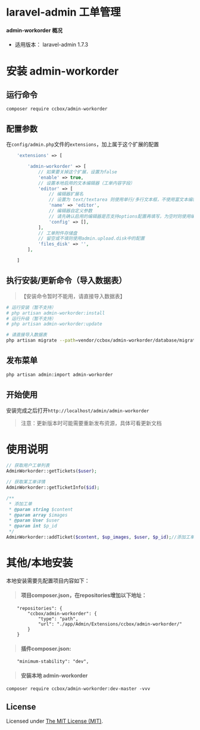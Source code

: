 laravel-admin 工单管理
======

#### admin-workorder 概况

- 适用版本： laravel-admin 1.7.3

# 安装 admin-workorder

## 运行命令

```
composer require ccbox/admin-workorder
```

## 配置参数

在`config/admin.php`文件的`extensions`，加上属于这个扩展的配置
```php
    'extensions' => [

        'admin-workorder' => [
            // 如果要关掉这个扩展，设置为false
            'enable' => true,
            // 设置本地启用的文本编辑器（工单内容字段）
            'editor' => [
                // 编辑器扩展名
                // 设置为 text/textarea 则使用单行/多行文本框，不使用富文本编辑器
                'name' => 'editor',
                // 编辑器自定义参数
                // 请先确认启用的编辑器是否支持options配置再填写，为空时则使用编辑器的默认配置
                'config' => [],
            ],
            // 工单附件存储盘
            // 留空或不填则使用admin.upload.disk中的配置
            'files_disk' => '',
        ],

    ]
```

## 执行安装/更新命令（导入数据表）
> 【安装命令暂时不能用，请直接导入数据表】
```bash
# 运行安装（暂不支持）
# php artisan admin-workorder:install
# 运行升级（暂不支持）
# php artisan admin-workorder:update

# 请直接导入数据表
php artisan migrate --path=vendor/ccbox/admin-workorder/database/migrations
```

## 发布菜单
```bash
php artisan admin:import admin-workorder
```

## 开始使用

安装完成之后打开`http://localhost/admin/admin-workorder`

> 注意：更新版本时可能需要重新发布资源，具体可看更新文档

# 使用说明

```php
// 获取用户工单列表
AdminWorkorder::getTickets($user);

// 获取某工单详情
AdminWorkorder::getTicketInfo($id);

/**
 * 添加工单
 * @param string $content
 * @param array $images
 * @param User $user
 * @param int $p_id
 */
AdminWorkorder::addTicket($content, $up_images, $user, $p_id);//添加工单
```

# 其他/本地安装

本地安装需要先配置项目内容如下：

> #### 项目composer.json，在repositories增加以下地址：
```
    "repositories": {
        "ccbox/admin-workorder": {
            "type": "path",
            "url": "./app/Admin/Extensions/ccbox/admin-workorder/"
        }
    }
```

> #### 插件composer.json:
```
    "minimum-stability": "dev",
```

> ####  安装本地 admin-workorder
```
composer require ccbox/admin-workorder:dev-master -vvv
```


License
------------
Licensed under [The MIT License (MIT)](LICENSE).